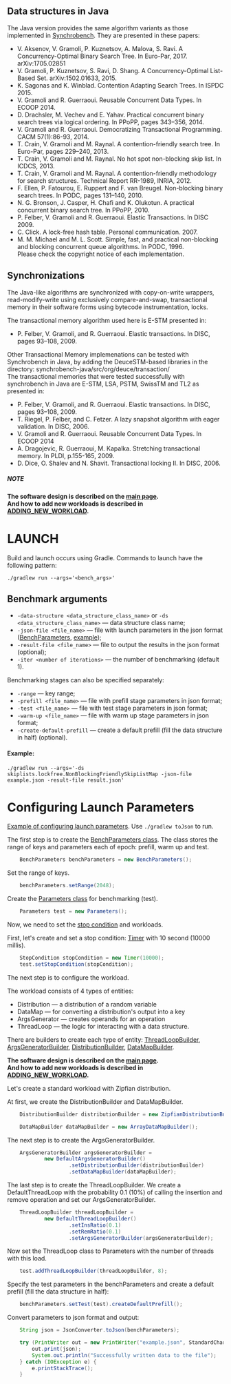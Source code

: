 [//]: # (# Java )

[//]: # (Java version Benchmark-v700 based on [Synchrobench]&#40;https://github.com/gramoli/synchrobench&#41;.)

[//]: # (Synchrobench is a micro-benchmark suite used to evaluate synchronization)

[//]: # (techniques on data structures. Synchrobench is written in C/java and Java and)

[//]: # (currently includes arrays, binary trees, hash tables, linked lists, queues and)

[//]: # (skip lists that are synchronized with copy-on-write, locks, read-modify-write,)

[//]: # (read-copy-update and transactional memory. A non-synchronized version of these)

[//]: # (data structures is proposed in each language as a baseline to measure the)

[//]: # (performance gain on multi-&#40;/many-&#41;core machines.)

## Data structures in Java

[//]: # (The Java version of synchrobench &#40;synchrobench-java&#41; provides variants of the)
[//]: # (algorithms presented in these papers:)

The Java version provides the same algorithm variants as those implemented in [Synchrobench](https://github.com/gramoli/synchrobench). 
They are presented in these papers:
- V. Aksenov, V. Gramoli, P. Kuznetsov, A. Malova, S. Ravi. A Concurrency-Optimal Binary Search Tree.
  In Euro-Par, 2017. arXiv:1705.02851
- V. Gramoli, P. Kuznetsov, S. Ravi, D. Shang. A Concurrency-Optimal List-Based Set. arXiv:1502.01633, 2015.
- K. Sagonas and K. Winblad. Contention Adapting Search Trees. In ISPDC 2015.
- V. Gramoli and R. Guerraoui. Reusable Concurrent Data Types. In ECOOP 2014.
- D. Drachsler, M. Vechev and E. Yahav. Practical concurrent binary search
  trees via logical ordering. In PPoPP, pages 343–356, 2014.
- V. Gramoli and R. Guerraoui. Democratizing Transactional Programming. CACM
  57(1):86-93, 2014.
- T. Crain, V. Gramoli and M. Raynal. A contention-friendly search tree. In
  Euro-Par, pages 229–240, 2013.
- T. Crain, V. Gramoli and M. Raynal. No hot spot non-blocking skip list. In
  ICDCS, 2013.
- T. Crain, V. Gramoli and M. Raynal. A contention-friendly methodology for
  search structures. Technical Report RR-1989, INRIA, 2012.
- F. Ellen, P. Fatourou, E. Ruppert and F. van Breugel. Non-blocking binary
  search trees. In PODC, pages 131–140, 2010.
- N. G. Bronson, J. Casper, H. Chafi and K. Olukotun. A practical
  concurrent binary search tree. In PPoPP, 2010.
- P. Felber, V. Gramoli and R. Guerraoui. Elastic Transactions. In DISC 2009.
- C. Click. A lock-free hash table. Personal communication. 2007.
- M. M. Michael and M. L. Scott. Simple, fast, and practical non-blocking and
  blocking concurrent queue algorithms. In PODC, 1996.  
  Please check the copyright notice of each implementation.

## Synchronizations

The Java-like algorithms are synchronized with copy-on-write wrappers,
read-modify-write using exclusively compare-and-swap, transactional memory
in their software forms using bytecode instrumentation, locks.

The transactional memory algorithm used here is E-STM presented in:
- P. Felber, V. Gramoli, and R. Guerraoui. Elastic transactions. In DISC, pages
  93–108, 2009.

Other Transactional Memory implemenations can be tested with Synchrobench
in Java, by adding the DeuceSTM-based libraries in the directory:
synchrobench-java/src/org/deuce/transaction/  
The transactional memories that were tested successfully with synchrobench in
Java are E-STM, LSA, PSTM, SwissTM and TL2 as presented in:
- P. Felber, V. Gramoli, and R. Guerraoui. Elastic transactions. In DISC, pages
  93–108, 2009.
- T. Riegel, P. Felber, and C. Fetzer. A lazy snapshot algorithm with eager
  validation. In DISC, 2006.
- V. Gramoli and R. Guerraoui. Reusable Concurrent Data Types. In ECOOP 2014
- A. Dragojevic, R. Guerraoui, M. Kapalka. Stretching transactional memory. In
  PLDI, p.155-165, 2009.
- D. Dice, O. Shalev and N. Shavit. Transactional locking II. In DISC, 2006.


[//]: # (# SETUP)

[//]: # (The project has the following structure:)

[//]: # (```shell)

[//]: # (./src)

[//]: # (├── arrays)

[//]: # (├── contention)

[//]: # (├── hashtables)

[//]: # (├── kotlin)

[//]: # (├── linkedlists)

[//]: # (├── org)

[//]: # (├── queues)

[//]: # (├── skiplists)

[//]: # (└── trees)

[//]: # (```)

[//]: # (The main folders to pay attention to are [ds]&#40;./ds&#41; and [microbench]&#40;./microbench/&#41;. )
[//]: # (The first one stands for data structures - all available for benchmarking data structures are stored there. )
[//]: # (The latter stands for launching benchmarks and there you can specify many arguments, )
[//]: # (in particular, [different workloads]&#40;./WORKLOADS.md&#41;.  )

##### NOTE
[//]: # (**The software design is described in [SOFTWARE_DESIGN]&#40;SOFTWARE_DESIGN.md&#41;.**  )
**The software design is described on the [main page](./../README.md#software-design).**  
**And how to add new workloads is described in [ADDING_NEW_WORKLOAD](ADDING_NEW_WORKLOAD.md).**



[//]: # (Before launching benchmarks for different data structures --- )
[//]: # (it's necessary to build the project, and it can be done with the following command:)

[//]: # (```shell)
[//]: # ()
[//]: # (cd setbench/microbench)
[//]: # (make -j)
[//]: # (```)


# LAUNCH

Build and launch occurs using Gradle.
Commands to launch have the following pattern:

```shell
./gradlew run --args='<bench_args>'
```

## Benchmark arguments

+ `-data-structure <data_structure_class_name>` or `-ds <data_structure_class_name>` — data structure class name;
+ `-json-file <file_name>` — file with launch parameters in the json format
  ([BenchParameters](src/contention/benchmark/workload/BenchParameters.java), [example](src/contention/benchmark/json/JsonExample.java));
+ `-result-file <file_name>` — file to output the results in the json format (optional);
+ `-iter <number of iterations>` — the number of benchmarking (default 1).

Benchmarking stages can also be specified separately:

+ `-range` — key range;
+ `-prefill <file_name>` — file with prefill stage parameters in json format;
+ `-test <file_name>` — file with test stage parameters in json format;
+ `-warm-up <file_name>` — file with warm up stage parameters in json format;
+ `-create-default-prefill` — create a default prefill (fill the data structure in half) (optional).

#### Example:
```shell
./gradlew run --args='-ds skiplists.lockfree.NonBlockingFriendlySkipListMap -json-file example.json -result-file result.json'
```

# Configuring Launch Parameters

[Example of configuring launch parameters](src/contention/benchmark/json/JsonExample.java).
Use `./gradlew toJson` to run.

The first step is to create the [BenchParameters class](src/contention/benchmark/workload/BenchParameters.java).
The class stores the range of keys and parameters each of epoch: prefill, warm up and test.

```java
    BenchParameters benchParameters = new BenchParameters();
```

Set the range of keys.

```java
    benchParameters.setRange(2048);
```

Create the [Parameters class](src/contention/benchmark/workload/Parameters.java) for benchmarking (test).

```java
    Parameters test = new Parameters();
```

Now, we need to set the [stop condition](src/contention/benchmark/workload/stop/condition/StopCondition.java) and workloads.

First, let's create and set a stop condition: [Timer](src/contention/benchmark/workload/stop/condition/Timer.java) with 10 second (10000 millis).

```java
    StopCondition stopCondition = new Timer(10000);
    test.setStopCondition(stopCondition);
```

The next step is to configure the workload.

The workload consists of 4 types of entities:
+ Distribution — a distribution of a random variable
+ DataMap — for converting a distribution's output into a key
+ ArgsGenerator — creates operands for an operation
+ ThreadLoop — the logic for interacting with a data structure.

There are builders to create each type of entity:
[ThreadLoopBuilder](src/contention/benchmark/workload/thread/loops/abstractions/ThreadLoopBuilder.java),
[ArgsGeneratorBuilder](src/contention/benchmark/workload/args/generators/abstractions/ArgsGeneratorBuilder.java),
[DistributionBuilder](src/contention/benchmark/workload/distributions/abstractions/DistributionBuilder.java),
[DataMapBuilder](src/contention/benchmark/workload/data/map/abstractions/DataMapBuilder.java).

[//]: # (**The software design is described in [SOFTWARE_DESIGN]&#40;SOFTWARE_DESIGN.md&#41;.**  )
**The software design is described on the [main page](./../README.md#software-design).**  
**And how to add new workloads is described in [ADDING_NEW_WORKLOAD](ADDING_NEW_WORKLOAD.md).**

Let's create a standard workload with Zipfian distribution.

At first, we create the DistributionBuilder and DataMapBuilder.
```java
    DistributionBuilder distributionBuilder = new ZipfianDistributionBuilder().setAlpha(1.0);

    DataMapBuilder dataMapBuilder = new ArrayDataMapBuilder();
```

The next step is to create the ArgsGeneratorBuilder.
```java
    ArgsGeneratorBuilder argsGeneratorBuilder =
            new DefaultArgsGeneratorBuilder()
                    .setDistributionBuilder(distributionBuilder)
                    .setDataMapBuilder(dataMapBuilder);
```

The last step is to create the ThreadLoopBuilder.
We create a DefaultThreadLoop with the probability 0.1 (10%) of calling the insertion and remove operation
and set our ArgsGeneratorBuilder.
```java
    ThreadLoopBuilder threadLoopBuilder =
            new DefaultThreadLoopBuilder()
                    .setInsRatio(0.1)
                    .setRemRatio(0.1)
                    .setArgsGeneratorBuilder(argsGeneratorBuilder);
```

Now set the ThreadLoop class to Parameters with the number of threads with this load.

[//]: # (Also, as the third parameter, you can specify the cores to which threads should bind &#40;-1 without binding&#41;.)
[//]: # (In our case, the first two threads will not be bound to any core, the 3-th and 4-th threads will bound to the fisrt core, )
[//]: # (the 5-th thread will bound to the second core, and so on)
[//]: # (&#40;The first CPU on the system corresponds to a cpu value of 0, the next CPU corresponds to a cpu value of 1, and so on.&#41;.)
```java
    test.addThreadLoopBuilder(threadLoopBuilder, 8);
```

Specify the test parameters in the benchParameters and create a default prefill (fill the data structure in half):
```java
    benchParameters.setTest(test).createDefaultPrefill();
```

Convert parameters to json format and output:
```java
    String json = JsonConverter.toJson(benchParameters);

    try (PrintWriter out = new PrintWriter("example.json", StandardCharsets.UTF_8)) {
        out.print(json);
        System.out.println("Successfully written data to the file");
    } catch (IOException e) {
        e.printStackTrace();
    }
```

[//]: # (# Troubleshooting)
[//]: # ()
[//]: # (If something breaks after the launch, or there is such a problem:)
[//]: # ()
[//]: # (```shell)
[//]: # (PAPI ERROR: thread 0 unable to add event PAPI_L2_DCM: Permission level does not permit operation)
[//]: # (```)
[//]: # (then the following can help:)
[//]: # ()
[//]: # (```shell)
[//]: # (sudo sysctl kernel.perf_event_paranoid=1)
[//]: # (```)
